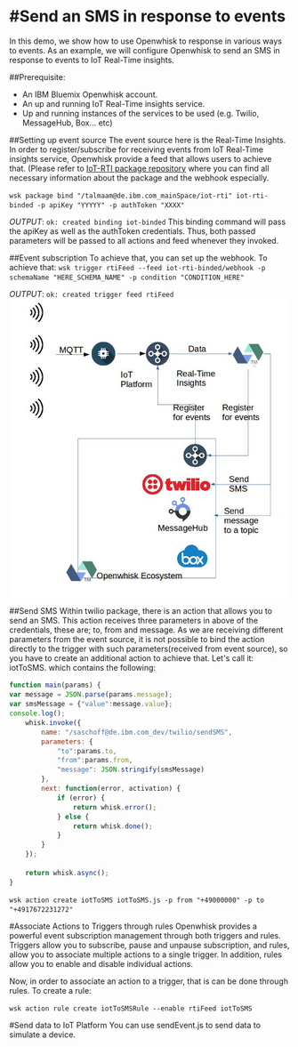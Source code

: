 #Send an SMS in response to events
==================================
 In this demo, we show how to use Openwhisk to response in various ways to events. As an example, we will configure Openwhisk to send an SMS in response to events to IoT Real-Time insights.


##Prerequisite:
 - An IBM Bluemix Openwhisk account.
 - An up and running IoT Real-Time insights service.
 - Up and running instances of the services to be used (e.g. Twilio, MessageHub, Box... etc)

##Setting up event source
The event source here is the Real-Time Insights. In order to register/subscribe for receiving events from IoT Real-Time insights service, Openwhisk provide a feed that allows users to achieve that. (Please refer to [IoT-RTI package repository](https://github.com/tareqmamari/openwhisk-package-iotRTInsights) where you can find all necessary information about the package and the webhook especially.

`wsk package bind "/talmaam@de.ibm.com_mainSpace/iot-rti" iot-rti-binded -p apiKey "YYYYY" -p authToken "XXXX" `

_OUTPUT_:
`ok: created binding iot-binded`
This binding command will pass the apiKey as well as the authToken credentials. Thus, both passed parameters will be passed to all actions and feed whenever they invoked.

##Event subscription
To achieve that, you can set up the webhook. To achieve that:
`wsk trigger rtiFeed --feed iot-rti-binded/webhook -p schemaName "HERE_SCHEMA_NAME" -p condition "CONDITION_HERE"`

_OUTPUT_:
`ok: created trigger feed rtiFeed`
![Overall Architecture](images/demoArchitecture.jpg?raw=true "Overall Architecture")


##Send SMS
Within twilio package, there is an action that allows you to send an SMS. This action receives three parameters in above of the credentials, these are; to, from and message. As we are receiving different parameters from the event source, it is not possible to bind the action directly to the trigger with such parameters(received from event source), so you have to create an additional action to achieve that. Let's call it: iotToSMS. which contains the following:
```javascript
function main(params) {
var message = JSON.parse(params.message);
var smsMessage = {"value":message.value};
console.log();
    whisk.invoke({
        name: "/saschoff@de.ibm.com_dev/twilio/sendSMS",
        parameters: {
            "to":params.to,
            "from":params.from,
            "message": JSON.stringify(smsMessage)
        },
        next: function(error, activation) {
            if (error) {
                return whisk.error();
            } else {
                return whisk.done();
            }
        }
    });

    return whisk.async();
}
```

`wsk action create iotToSMS iotToSMS.js -p from "+49000000" -p to "+4917672231272"`

#Associate Actions to Triggers through rules
Openwhisk provides a powerful event subscription management through both triggers and rules. Triggers allow you to subscribe, pause and unpause subscription, and rules, allow you to associate multiple actions to a single trigger. In addition, rules allow you to enable and disable individual actions.

Now, in order to associate an action to a trigger, that is can be done through rules. To create a rule:

`wsk action rule create iotToSMSRule --enable rtiFeed iotToSMS`

#Send data to IoT Platform
You can use sendEvent.js to send data to simulate a device.